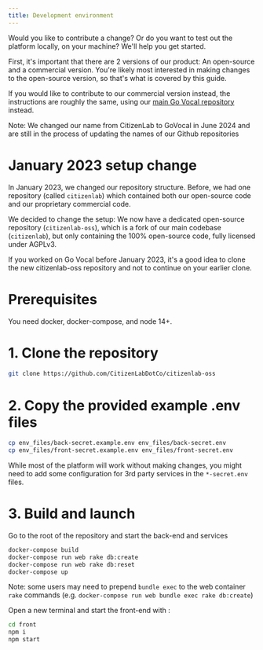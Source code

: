 ```yaml
---
title: Development environment
---
```


Would you like to contribute a change? Or do you want to test out the platform locally, on your machine? We'll help you get started.

First, it's important that there are 2 versions of our product: An open-source and a commercial version. You're likely most interested in making changes to the open-source version, so that's what is covered by this guide.

If you would like to contribute to our commercial version instead, the instructions are roughly the same, using our [main Go Vocal repository](https://github.com/CitizenLabDotCo/citizenlab) instead.

Note: We changed our name from CitizenLab to GoVocal in June 2024 and are still in the process of updating the names of our Github repositories

# January 2023 setup change

In January 2023, we changed our repository structure. Before, we had one repository (called `citizenlab`) which contained both our open-source code and our proprietary commercial code.

We decided to change the setup: We now have a dedicated open-source repository (`citizenlab-oss`), which is a fork of our main codebase (`citizenlab`), but only containing the 100% open-source code, fully licensed under AGPLv3.

If you worked on Go Vocal before January 2023, it's a good idea to clone the new citizenlab-oss repository and not to continue on your earlier clone.
# Prerequisites

You need docker, docker-compose, and node 14+.

# 1. Clone the repository
```bash
git clone https://github.com/CitizenLabDotCo/citizenlab-oss
```

# 2. Copy the provided example .env files

```bash
cp env_files/back-secret.example.env env_files/back-secret.env
cp env_files/front-secret.example.env env_files/front-secret.env
```
While most of the platform will work without making changes, you might need to add some configuration for 3rd party services in the `*-secret.env` files.

# 3. Build and launch

Go to the root of the repository and start the back-end and services
```bash
docker-compose build
docker-compose run web rake db:create
docker-compose run web rake db:reset
docker-compose up
```
Note: some users may need to prepend `bundle exec` to the web container `rake` commands (e.g. `docker-compose run web bundle exec rake db:create`)

Open a new terminal and start the front-end with :
```bash
cd front
npm i
npm start
```
